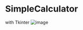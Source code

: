 # SimpleCalculator
with Tkinter
![image](https://github.com/jimmycychang/SimpleCalculator/assets/103914673/b75d16fe-7eb9-4e47-bc4f-7f7d1bb6d551)
